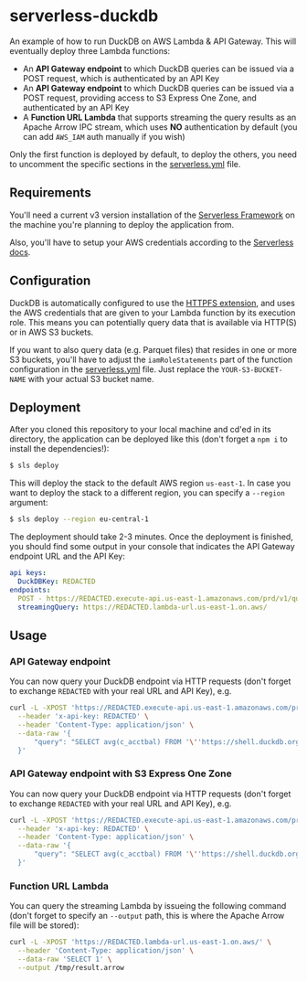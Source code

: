 # serverless-duckdb
An example of how to run DuckDB on AWS Lambda & API Gateway. This will eventually deploy three Lambda functions:

* An **API Gateway endpoint** to which DuckDB queries can be issued via a POST request, which is authenticated by an API Key
* An **API Gateway endpoint** to which DuckDB queries can be issued via a POST request, providing access to S3 Express One Zone, and authenticated by an API Key
* A **Function URL Lambda** that supports streaming the query results as an Apache Arrow IPC stream, which uses **NO** authentication by default (you can add `AWS_IAM` auth manually if you wish)

Only the first function is deployed by default, to deploy the others, you need to uncomment the specific sections in the [serverless.yml](serverless.yml) file.

## Requirements
You'll need a current v3 version installation of the [Serverless Framework](https://serverless.com) on the machine you're planning to deploy the application from.

Also, you'll have to setup your AWS credentials according to the [Serverless docs](https://www.serverless.com/framework/docs/providers/aws/guide/credentials/).

## Configuration
DuckDB is automatically configured to use the [HTTPFS extension](https://duckdb.org/docs/extensions/httpfs), and uses the AWS credentials that are given to your Lambda function by its execution role. This means you can potentially query data that is available via HTTP(S) or in AWS S3 buckets.

If you want to also query data (e.g. Parquet files) that resides in one or more S3 buckets, you'll have to adjust the `iamRoleStatements` part of the function configuration in the [serverless.yml](serverless.yml#L45) file. Just replace the `YOUR-S3-BUCKET-NAME` with your actual S3 bucket name.

## Deployment
After you cloned this repository to your local machine and cd'ed in its directory, the application can be deployed like this (don't forget a `npm i` to install the dependencies!):

```bash
$ sls deploy
```

This will deploy the stack to the default AWS region `us-east-1`. In case you want to deploy the stack to a different region, you can specify a `--region` argument:

```bash
$ sls deploy --region eu-central-1
```

The deployment should take 2-3 minutes. Once the deployment is finished, you should find some output in your console that indicates the API Gateway endpoint URL and the API Key:

```yaml
api keys:
  DuckDBKey: REDACTED
endpoints:
  POST - https://REDACTED.execute-api.us-east-1.amazonaws.com/prd/v1/query
  streamingQuery: https://REDACTED.lambda-url.us-east-1.on.aws/
```

## Usage

### API Gateway endpoint
You can now query your DuckDB endpoint via HTTP requests (don't forget to exchange `REDACTED` with your real URL and API Key), e.g.

```bash
curl -L -XPOST 'https://REDACTED.execute-api.us-east-1.amazonaws.com/prd/v1/query' \
  --header 'x-api-key: REDACTED' \
  --header 'Content-Type: application/json' \
  --data-raw '{
      "query": "SELECT avg(c_acctbal) FROM '\''https://shell.duckdb.org/data/tpch/0_01/parquet/customer.parquet'\'';"
  }'
```

### API Gateway endpoint with S3 Express One Zone
You can now query your DuckDB endpoint via HTTP requests (don't forget to exchange `REDACTED` with your real URL and API Key), e.g.

```bash
curl -L -XPOST 'https://REDACTED.execute-api.us-east-1.amazonaws.com/prd/v1/queryS3Express' \
  --header 'x-api-key: REDACTED' \
  --header 'Content-Type: application/json' \
  --data-raw '{
      "query": "SELECT avg(c_acctbal) FROM '\''https://shell.duckdb.org/data/tpch/0_01/parquet/customer.parquet'\'';"
  }'
```

### Function URL Lambda
You can query the streaming Lambda by issueing the following command (don't forget to specify an `--output` path, this is where the Apache Arrow file will be stored):

```bash
curl -L -XPOST 'https://REDACTED.lambda-url.us-east-1.on.aws/' \
  --header 'Content-Type: application/json' \
  --data-raw 'SELECT 1' \
  --output /tmp/result.arrow
```